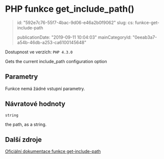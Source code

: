 PHP funkce get_include_path()
=============================

> id: "592e7c76-55f7-4bac-9d06-e46a2b0f9062"
> slug:
> 	cs: funkce-get-include-path
>
> publicationDate: "2019-09-11 10:04:03"
> mainCategoryId: "0eeab3a7-a54b-46db-a253-ca6100145648"

Dostupnost ve verzích: `PHP 4.3.0`

Gets the current include_path configuration option


Parametry
--------------

Funkce nemá žádné vstupní parametry.

Návratové hodnoty
----------------

`string`

the path, as a string.

Další zdroje
------------

[Oficiální dokumentace funkce get-include-path](https://www.php.net/manual/en/function.get-include-path.php)

